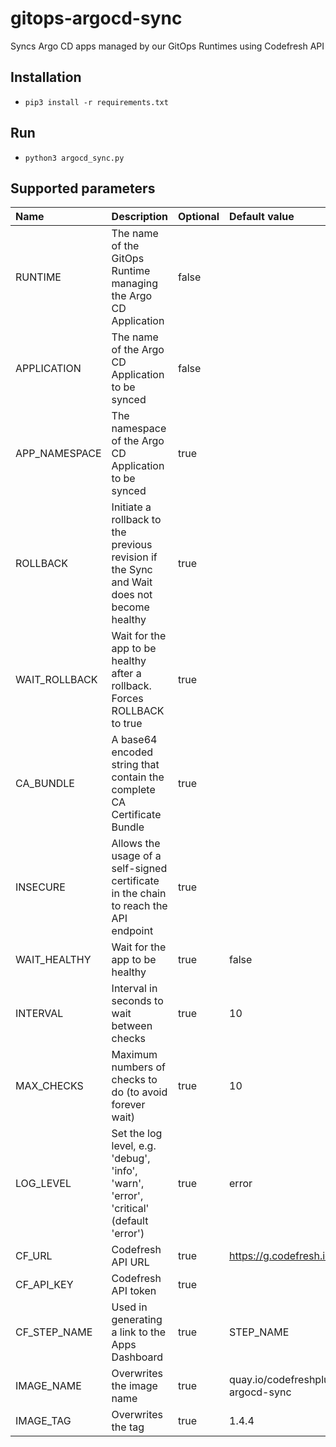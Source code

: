 # gitops-argocd-sync

Syncs Argo CD apps managed by our GitOps Runtimes using Codefresh API

##  Installation 

* `pip3 install -r requirements.txt`

## Run

* `python3 argocd_sync.py`

## Supported parameters
| Name           | Description                                                                               | Optional | Default value                               |
|:---------------|:------------------------------------------------------------------------------------------|:---------|:--------------------------------------------|
| RUNTIME        | The name of the GitOps Runtime managing the Argo CD Application                           | false    |                                             |
| APPLICATION    | The name of the Argo CD Application to be synced                                          | false    |                                             |
| APP_NAMESPACE  | The namespace of the Argo CD Application to be synced                                     | true     |                                             |
| ROLLBACK       | Initiate a rollback to the previous revision if the Sync and Wait does not become healthy | true     |                                             |
| WAIT_ROLLBACK  | Wait for the app to be healthy after a rollback. Forces ROLLBACK to true                  | true     |                                             |
| CA_BUNDLE      | A base64 encoded string that contain the complete CA Certificate Bundle                   | true     |                                             |
| INSECURE       | Allows the usage of a self-signed certificate in the chain to reach the API endpoint      | true     |                                             |
| WAIT_HEALTHY   | Wait for the app to be healthy                                                            | true     | false                                       |
| INTERVAL       | Interval in seconds to wait between checks                                                | true     | 10                                          |
| MAX_CHECKS     | Maximum numbers of checks to do (to avoid forever wait)                                   | true     | 10                                          |
| LOG_LEVEL      | Set the log level, e.g. 'debug', 'info', 'warn', 'error', 'critical' (default 'error')    | true     | error                                       |
| CF_URL         | Codefresh API URL                                                                         | true     | https://g.codefresh.io                      |
| CF_API_KEY     | Codefresh API token                                                                       | true     |                                             |
| CF_STEP_NAME   | Used in generating a link to the Apps Dashboard                                           | true     | STEP_NAME                                   |
| IMAGE_NAME     | Overwrites the image name                                                                 | true     | quay.io/codefreshplugins/gitops-argocd-sync |
| IMAGE_TAG      | Overwrites the tag                                                                        | true     | 1.4.4                                       |
